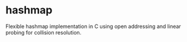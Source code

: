 # hashmap
Flexible hashmap implementation in C using open addressing and linear probing for collision resolution.
